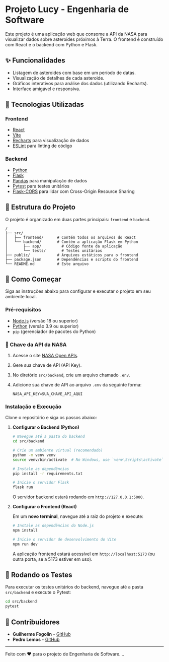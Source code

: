 # Projeto Lucy - Engenharia de Software

Este projeto é uma aplicação web que consome a API da NASA para visualizar dados sobre asteroides próximos à Terra. O frontend é construído com React e o backend com Python e Flask.

## ✨ Funcionalidades

*   Listagem de asteroides com base em um período de datas.
*   Visualização de detalhes de cada asteroide.
*   Gráficos interativos para análise dos dados (utilizando Recharts).
*   Interface amigável e responsiva.

## 🚀 Tecnologias Utilizadas

### Frontend
*   [React](https://reactjs.org/)
*   [Vite](https://vitejs.dev/)
*   [Recharts](https://recharts.org/) para visualização de dados
*   [ESLint](https://eslint.org/) para linting de código

### Backend
*   [Python](https://www.python.org/)
*   [Flask](https://flask.palletsprojects.com/)
*   [Pandas](https://pandas.pydata.org/) para manipulação de dados
*   [Pytest](https://pytest.org/) para testes unitários
*   [Flask-CORS](https://flask-cors.readthedocs.io/) para lidar com Cross-Origin Resource Sharing

## 📂 Estrutura do Projeto

O projeto é organizado em duas partes principais: `frontend` e `backend`.

```
/
├── src/
│   ├── frontend/      # Contém todos os arquivos do React
│   └── backend/       # Contém a aplicação Flask em Python
│       ├── app/         # Código fonte da aplicação
│       └── tests/       # Testes unitários
├── public/            # Arquivos estáticos para o frontend
├── package.json       # Dependências e scripts do frontend
└── README.md          # Este arquivo
```

## 🏁 Como Começar

Siga as instruções abaixo para configurar e executar o projeto em seu ambiente local.

### Pré-requisitos

*   [Node.js](https://nodejs.org/) (versão 18 ou superior)
*   [Python](https://www.python.org/downloads/) (versão 3.9 ou superior)
*   `pip` (gerenciador de pacotes do Python)

### 🔑 Chave da API da NASA

1.  Acesse o site [NASA Open APIs](https://api.nasa.gov/).
2.  Gere sua chave de API (API Key).
3.  No diretório `src/backend`, crie um arquivo chamado `.env`.
4.  Adicione sua chave de API ao arquivo `.env` da seguinte forma:

    ```
    NASA_API_KEY=SUA_CHAVE_API_AQUI
    ```

### Instalação e Execução

Clone o repositório e siga os passos abaixo:

1.  **Configurar o Backend (Python)**

    ```bash
    # Navegue até a pasta do backend
    cd src/backend

    # Crie um ambiente virtual (recomendado)
    python -m venv venv
    source venv/bin/activate  # No Windows, use `venv\Scripts\activate`

    # Instale as dependências
    pip install -r requirements.txt

    # Inicie o servidor Flask
    flask run
    ```
    O servidor backend estará rodando em `http://127.0.0.1:5000`.

2.  **Configurar o Frontend (React)**

    Em um **novo terminal**, navegue até a raiz do projeto e execute:

    ```bash
    # Instale as dependências do Node.js
    npm install

    # Inicie o servidor de desenvolvimento do Vite
    npm run dev
    ```
    A aplicação frontend estará acessível em `http://localhost:5173` (ou outra porta, se a 5173 estiver em uso).

## 🧪 Rodando os Testes

Para executar os testes unitários do backend, navegue até a pasta `src/backend` e execute o Pytest:

```bash
cd src/backend
pytest
```

## 👥 Contribuidores

*   **Guilherme Fogolin** - [GitHub](https://github.com/GuilhermeFogolin)
*   **Pedro Lemos** - [GitHub](https://github.com/pedrolemos4)

---
Feito com ❤️ para o projeto de Engenharia de Software.
..